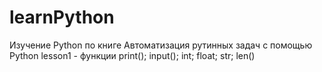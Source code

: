 # learnPython 
Изучение Python по книге Автоматизация рутинных задач с помощью Python
lesson1  - функции print(); input(); int; float; str; len()
